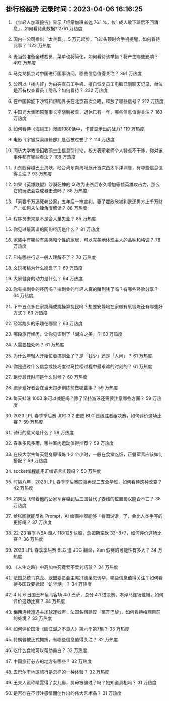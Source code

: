 
## 排行榜趋势 记录时间：2023-04-06 16:16:25
  
  1. 《年轻人加班报告》显示「经常加班者达 76.1 %，仅1 成人敢下班后不回消息」，如何看待此数据? 2761 万热度
    
  2. 国内一公司推出「太空葬」，5 万元起步，飞过头顶时会手机提醒，如何看待此事？ 1122 万热度
    
  3. 麦当劳准备全球裁员，菜单也将简化，如何看待该举措？将产生哪些影响？ 492 万热度
    
  4. 马克龙抵京对中国进行国事访问，哪些信息值得关注？ 391 万热度
    
  5. 公司以「找内奸」为由突查员工手机、擅自恢复员工电脑已删聊天记录，单位是否有权查看员工隐私？如何看待？ 232 万热度
    
  6. 在中国斡旋下沙特和伊朗外长在北京首次会晤，释放了哪些信号？ 212 万热度
    
  7. 中国光大集团原董事长李晓鹏被查，退休已有一年，哪些信息值得关注？ 163 万热度
    
  8. 如何看待《海贼王》漫画1080话中，卡普显示出的战力? 119 万热度
    
  9. 电影《宇宙探索编辑部》是否被过誉了？ 114 万热度
    
  10. 同济大学教授招收硕士生信息引讨论，校方表示老师个人特点不干涉，你对该事件都有哪些看法？ 108 万热度
    
  11. 山东舰穿越巴士海峡，经台湾东南海域展开首次西太平洋训练，有哪些信息值得关注？ 93 万热度
    
  12. 如果《英雄联盟》沙漠死神的 Q 改为击杀后永久增加等额英雄攻击力，那么它的玩法会变成暴击流吗？ 88 万热度
    
  13. 「索要千万逼死老公案」五年后一审宣判，妻子翟欣欣被判退还男方上千万财产，如何从法律角度解读？ 88 万热度
    
  14. 程序员未来是不是会大量失业？ 85 万热度
    
  15. 你见过最离谱的网购经历是什么？ 81 万热度
    
  16. 家装中有哪些有质感和个性的家居，可以完美地体现主人的品味和格调？ 78 万热度
    
  17. F1有哪些行话一般人理解不了？ 70 万热度
    
  18. 文玩核桃为什么崩盘了？ 69 万热度
    
  19. 大家健身的动力是什么？ 64 万热度
    
  20. 你有搞副业的经历吗？搞副业的年轻人真的赚到钱了吗？有哪些经验分享？ 64 万热度
    
  21. 下午五点多在家跳绳或跳操算扰民吗？想要安静地在家做有氧锻炼还有哪些好方式？ 63 万热度
    
  22. 经常跑步的乐趣在哪里？ 63 万热度
    
  23. 哪段旅行经历，让你见识到了「湖泊之美」？ 63 万热度
    
  24. 人需要独处吗？ 61 万热度
    
  25. 为什么年轻人开始忙着搞副业了？是「钱少」还是「人闲」？ 61 万热度
    
  26. 你是通过什么信念或技巧度过马拉松过程中最艰难的时刻的？ 61 万热度
    
  27. 跑步最佳时间是什么时候？ 60 万热度
    
  28. 跑步爱好者会在当天跑步训练前做哪些事？ 59 万热度
    
  29. 每天蛙泳 1000 米可以减肥吗？除了坚持游泳还需要注意哪些方面？ 59 万热度
    
  30. 2023 LPL 春季季后赛 JDG 3:2 击败 BLG 晋级胜者组决赛，如何评价这场比赛？ 59 万热度
    
  31. 骑行的意义是什么？ 59 万热度
    
  32. 春季多风多雨，哪些室内运动值得推荐？ 59 万热度
    
  33. 在校大学生每天健身房锻炼 1-2 个小时，一般在食堂吃饭，正餐荤素应该如何搭配？ 59 万热度
    
  34. socket编程能用汇编语言实现吗？ 50 万热度
    
  35. 时隔八年，2023 LPL 春季季后赛四强再现三支全华班，如何看待这种改变？ 42 万热度
    
  36. 如果岳飞带着他的岳家军穿越到后三国替代了姜维的位置蜀汉能否不亡？ 38 万热度
    
  37. 给张图就能反推 Prompt，AI 绘画神器能够「看图说话」了，会比人类手写的更好吗？ 37 万热度
    
  38. 22-23 赛季 NBA 湖人 118:125 快船，詹姆斯空砍 33+8+7，如何评价这场比赛？ 36 万热度
    
  39. 2023 LPL 春季季后赛 BLG 遭 JDG 翻盘，Xun 假赛的可能性有多大？ 34 万热度
    
  40. 《人生之路》中高加林究竟爱不爱刘巧珍？ 34 万热度
    
  41. 法国总统马克龙、欧盟委员会主席冯德莱恩访华，哪些信息值得关注？如何看待多国政要掀起「访华潮」？ 34 万热度
    
  42. 4 月 6 日国王杯皇马客场 4:0 巴萨，总分 4:1 进决赛，本泽马连场戴帽，如何评价这场比赛？ 34 万热度
    
  43. 梅西连续遭遇主场球迷嘘声，法国名宿建议「离开巴黎」，如何看待梅西目前的处境？ 33 万热度
    
  44. 如何评价国漫《画江湖之不良人》第六季第7集？ 33 万热度
    
  45. 特朗普被正式拘捕，有哪些信息值得关注？ 32 万热度
    
  46. 吃什么食物可以帮助美白？ 32 万热度
    
  47. 中国旅行必去的地方有哪些？ 32 万热度
    
  48. 去巴尔干地区旅行是怎样的一种体验？ 32 万热度
    
  49. 王夫人谎称晴雯得了女儿痨，贾母被骗过了吗？她知道真相吗？ 31 万热度
    
  50. 是否存在不倾注感情而创作出的伟大艺术品？ 31 万热度
    